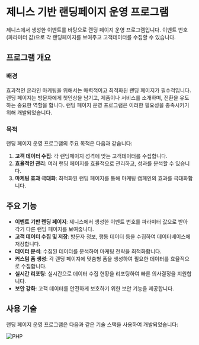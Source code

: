 # 제니스 기반 랜딩페이지 운영 프로그램

제니스에서 생성한 이벤트를 바탕으로 랜딩 페이지 운영 프로그램입니다. 이벤트 번호(파라미터 값)으로 각 랜딩페이지를 보여주고 고객데이터를 수집할 수 있습니다.

## 프로그램 개요

### 배경

효과적인 온라인 마케팅을 위해서는 매력적이고 최적화된 랜딩 페이지가 필수적입니다. 랜딩 페이지는 방문자에게 첫인상을 남기고, 제품이나 서비스를 소개하며, 전환을 유도하는 중요한 역할을 합니다. 랜딩 페이지 운영 프로그램은 이러한 필요성을 충족시키기 위해 개발되었습니다.

### 목적

랜딩 페이지 운영 프로그램의 주요 목적은 다음과 같습니다:

1. **고객 데이터 수집**: 각 랜딩페이지 성격에 맞는 고객데이터를 수집합니다.
2. **효율적인 관리**: 여러 랜딩 페이지를 효율적으로 관리하고, 성과를 분석할 수 있습니다.
3. **마케팅 효과 극대화**: 최적화된 랜딩 페이지를 통해 마케팅 캠페인의 효과를 극대화합니다.
   
## 주요 기능

- **이벤트 기반 랜딩 페이지**: 제니스에서 생성한 이벤트 번호를 파라미터 값으로 받아 각기 다른 랜딩 페이지를 보여줍니다.
- **고객 데이터 수집 및 저장**: 방문자 정보, 행동 데이터 등을 수집하여 데이터베이스에 저장합니다.
- **데이터 분석**: 수집된 데이터를 분석하여 마케팅 전략을 최적화합니다.
- **커스텀 폼 생성**: 각 랜딩 페이지에 맞춤형 폼을 생성하여 필요한 데이터를 효율적으로 수집합니다.
- **실시간 리포팅**: 실시간으로 데이터 수집 현황을 리포팅하여 빠른 의사결정을 지원합니다.
- **보안 강화**: 고객 데이터를 안전하게 보호하기 위한 보안 기능을 제공합니다.

## 사용 기술

랜딩 페이지 운영 프로그램은 다음과 같은 기술 스택을 사용하여 개발되었습니다:

![PHP](https://img.shields.io/badge/PHP-777BB4?style=for-the-badge&logo=php&logoColor=white)
